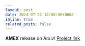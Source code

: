```yaml
---
layout: post
date: 2024-07-26 18:00:00+0800
inline: true
related_posts: false
---
```


**AMEX** release on Arxiv! [Project link](https://yuxiangchai.github.io/AMEX/)
